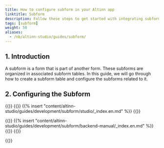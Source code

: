 ```yaml
---
title: How to configure subform in your Altinn app
linktitle: Subform
description: Follow these steps to get started with integrating subforms in your Altinn App.
tags: [subform]
weight: 50
aliases:
  - /nb/altinn-studio/guides/subform/
---
```


## 1. Introduction

A subform is a form that is part of another form.
These subforms are organized in associated subform tables. In this guide, we will go through how to create a subform table and configure the subforms related to it.

## 2. Configuring the Subform

{{<content-version-selector classes="border-box">}}
{{<content-version-container version-label="Altinn Studio Designer">}}
{{% insert "content/altinn-studio/guides/development/subform/studio/_index.en.md" %}}
{{</content-version-container>}}

{{<content-version-container version-label="Manuelt oppsett">}}
{{% insert "content/altinn-studio/guides/development/subform/backend-manual/_index.en.md" %}}
{{</content-version-container>}}
{{</content-version-selector>}}

{{<children />}}
